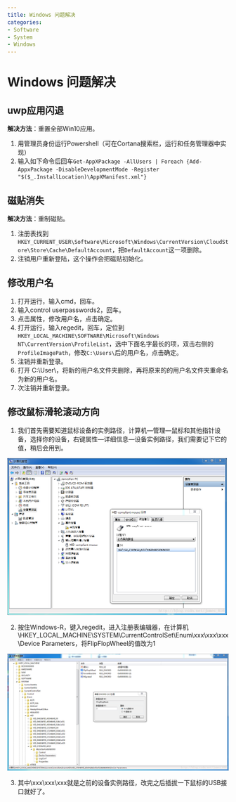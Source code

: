 ```yaml
---
title: Windows 问题解决
categories:
- Software
- System
- Windows
---
```

# Windows 问题解决

## uwp应用闪退

**解决方法**：重置全部Win10应用。

1. 用管理员身份运行Powershell（可在Cortana搜索栏，运行和任务管理器中实现）
2. 输入如下命令后回车` Get-AppXPackage -AllUsers | Foreach {Add-AppxPackage -DisableDevelopmentMode -Register "$($_.InstallLocation)\AppXManifest.xml"} `

## 磁贴消失

**解决方法**：重制磁贴。

1. 注册表找到`HKEY_CURRENT_USER\Software\Microsoft\Windows\CurrentVersion\CloudStore\Store\Cache\DefaultAccount`，把`DefaultAccount`这一项删除。
2. 注销用户重新登陆，这个操作会把磁贴初始化。

## 修改用户名

1. 打开运行，输入cmd，回车。
2. 输入control userpasswords2，回车。
3. 点击属性，修改用户名，点击确定。
4. 打开运行，输入regedit，回车，定位到`HKEY_LOCAL_MACHINE\SOFTWARE\Microsoft\Windows NT\CurrentVersion\ProfileList`，选中下面名字最长的项，双击右侧的`ProfileImagePath`，修改`C:\Users\`后的用户名，点击确定。
5. 注销并重新登录。
6. 打开 C:\User\，将新的用户名文件夹删除，再将原来的的用户名文件夹重命名为新的用户名。
7. 次注销并重新登录。

## 修改鼠标滑轮滚动方向

1. 我们首先需要知道鼠标设备的实例路径，计算机—管理—鼠标和其他指针设备，选择你的设备，右键属性—详细信息—设备实例路径，我们需要记下它的值，稍后会用到。

<img src="https://raw.githubusercontent.com/LuShan123888/Files/main/Pictures/2020-12-10-3TaUPg5M1CopqBY-20200820130817159.png" style="zoom:50%;" />

2. 按住Windows-R，键入regedit，进入注册表编辑器，在计算机\HKEY_LOCAL_MACHINE\SYSTEM\CurrentControlSet\Enum\xxx\xxx\xxx\Device Parameters，将FlipFlopWheel的值改为1

<img src="https://raw.githubusercontent.com/LuShan123888/Files/main/Pictures/2020-12-10-dugTaiboUeWq8mA-20200820130819757.png" style="zoom:50%;" />

3. 其中\xxx\xxx\xxx就是之前的设备实例路径，改完之后插拔一下鼠标的USB接口就好了。
